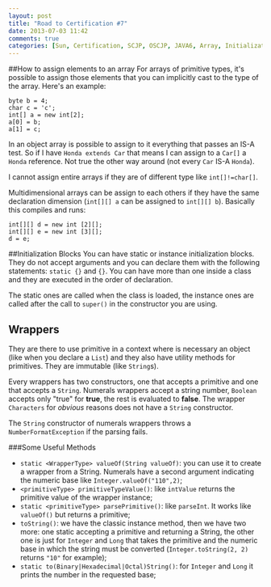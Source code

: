 ```yaml
---
layout: post
title: "Road to Certification #7"
date: 2013-07-03 11:42
comments: true
categories: [Sun, Certification, SCJP, OSCJP, JAVA6, Array, Initialization]
---
```

##How to assign elements to an array
For arrays of primitive types, it's possible to assign those elements that you can implicitly cast to the type of the array. Here's an example:

~~~~~~~~
byte b = 4;
char c = 'c';
int[] a = new int[2];
a[0] = b;
a[1] = c;
~~~~~~~~

In an object array is possible to assign to it everything that passes an IS-A test. So if I have `Honda extends Car` that means I can assign to a `Car[]` a `Honda` reference. Not true the other way around (not every `Car` IS-A `Honda`).

I cannot assign entire arrays if they are of different type like `int[]!=char[]`.

Multidimensional arrays can be assign to each others if they have the same declaration dimension (`int[][] a` can be assigned to `int[][] b`). Basically this compiles and runs:

~~~~~~~~
int[][]	d = new int [2][];
int[][] e = new int [3][];			
d = e;
~~~~~~~~

<!-- more -->
##Initialization Blocks
You can have static or instance initialization blocks. They do not accept arguments and you can declare them with the following statements: `static {}` and `{}`. You can have more than one inside a class and they are executed in the order of declaration.

The static ones are called when the class is loaded, the instance ones are called after the call to `super()` in the constructor you are using.
## Wrappers

They are there to use primitive in a context where is necessary an object (like when you declare a `List`) and they also have utility methods for primitives. They are immutable (like `String`s).

Every wrappers has two constructors, one that accepts a primitive and one that accepts a `String`. Numerals wrappers accept a string number, `Boolean` accepts only "true" for **true**, the rest is evaluated to **false**. The wrapper `Characters` for *obvious* reasons does not have a `String` constructor.

The `String` constructor of numerals wrappers throws a `NumberFormatException` if the parsing fails.

###Some Useful Methods

* `static <WrapperType> valueOf(String valueOf)`: you can use it to create a wrapper from a String. Numerals have a second argument indicating the numeric base like `Integer.valueOf("110",2)`;
* `<primitiveType> primitiveTypeValue()`: like `intValue` returns the primitive value of the wrapper instance;
* `static <primitiveType> parsePrimitive()`: like `parseInt`. It works like `valueOf()` but returns a primitive;
* `toString()`: we have the classic instance method, then we have two more: one static accepting a primitive and returning a String, the other one is just for `Integer` and `Long` that takes the primitive and the numeric base in which the string must be converted (`Integer.toString(2, 2)` returns `"10"` for example);
* `static to(Binary|Hexadecimal|Octal)String()`: for `Integer` and `Long` it prints the number in the requested base;
